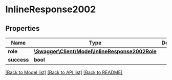 # InlineResponse2002

## Properties
Name | Type | Description | Notes
------------ | ------------- | ------------- | -------------
**role** | [**\Swagger\Client\Model\InlineResponse2002Role**](InlineResponse2002Role.md) |  | [optional] 
**success** | **bool** |  | [optional] 

[[Back to Model list]](../../README.md#documentation-for-models) [[Back to API list]](../../README.md#documentation-for-api-endpoints) [[Back to README]](../../README.md)

